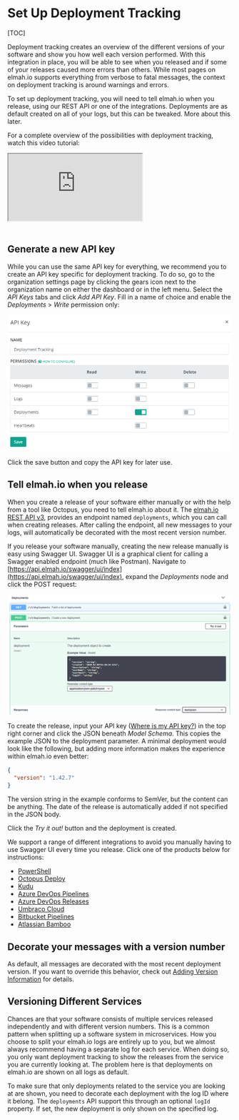 # Set Up Deployment Tracking

[TOC]
    
Deployment tracking creates an overview of the different versions of your software and show you how well each version performed. With this integration in place, you will be able to see when you released and if some of your releases caused more errors than others. While most pages on elmah.io supports everything from verbose to fatal messages, the context on deployment tracking is around warnings and errors.

To set up deployment tracking, you will need to tell elmah.io when you release, using our REST API or one of the integrations. Deployments are as default created on all of your logs, but this can be tweaked. More about this later.

For a complete overview of the possibilities with deployment tracking, watch this video tutorial:

<div class="embed-responsive embed-responsive-16by9">
  <iframe class="embed-responsive-item" src="https://www.youtube.com/embed/vVX_yaLi4f8?rel=0" allowfullscreen></iframe>
</div><br/>

## Generate a new API key

While you can use the same API key for everything, we recommend you to create an API key specific for deployment tracking. To do so, go to the organization settings page by clicking the gears icon next to the organization name on either the dashboard or in the left menu. Select the *API Keys* tabs and click *Add API Key*. Fill in a name of choice and enable the *Deployments* > *Write* permission only:

![Deployment tracking API key](images/deployment-tracking-api-key.png)

Click the save button and copy the API key for later use.

## Tell elmah.io when you release

When you create a release of your software either manually or with the help from a tool like Octopus, you need to tell elmah.io about it. The [elmah.io REST API v3](https://api.elmah.io/swagger/ui/index), provides an endpoint named `deployments`, which you can call when creating releases. After calling the endpoint, all new messages to your logs, will automatically be decorated with the most recent version number.

If you release your software manually, creating the new release manually is easy using Swagger UI. Swagger UI is a graphical client for calling a Swagger enabled endpoint (much like Postman). Navigate to [https://api.elmah.io/swagger/ui/index](https://api.elmah.io/swagger/ui/index), expand the _Deployments_ node and click the POST request:

![Deployments POST](images/deployments_post.png)

To create the release, input your API key ([Where is my API key?](https://docs.elmah.io/where-is-my-api-key/)) in the top right corner and click the JSON beneath _Model Schema_. This copies the example JSON to the deployment parameter. A minimal deployment would look like the following, but adding more information makes the experience within elmah.io even better:

```json
{
  "version": "1.42.7"
}
```

The version string in the example conforms to SemVer, but the content can be anything. The date of the release is automatically added if not specified in the JSON body.

Click the _Try it out!_ button and the deployment is created.

We support a range of different integrations to avoid you manually having to use Swagger UI every time you release. Click one of the products below for instructions:

- [PowerShell](/create-deployments-from-powershell/)
- [Octopus Deploy](/create-deployments-from-octopus-deploy/)
- [Kudu](/create-deployments-from-kudu/)
- [Azure DevOps Pipelines](/create-deployments-from-azure-devops-pipelines/)
- [Azure DevOps Releases](/create-deployments-from-azure-devops-releases/)
- [Umbraco Cloud](/create-deployments-from-umbraco-cloud/)
- [Bitbucket Pipelines](/create-deployments-from-bitbucket-pipelines/)
- [Atlassian Bamboo](/create-deployments-from-atlassian-bamboo/)

## Decorate your messages with a version number

As default, all messages are decorated with the most recent deployment version. If you want to override this behavior, check out [Adding Version Information](https://docs.elmah.io/adding-version-information/) for details.

## Versioning Different Services

Chances are that your software consists of multiple services released independently and with different version numbers. This is a common pattern when splitting up a software system in microservices. How you choose to split your elmah.io logs are entirely up to you, but we almost always recommend having a separate log for each service. When doing so, you only want deployment tracking to show the releases from the service you are currently looking at. The problem here is that deployments on elmah.io are shown on all logs as default.

To make sure that only deployments related to the service you are looking at are shown, you need to decorate each deployment with the log ID where it belong. The `deployments` API support this through an optional `logId` property. If set, the new deployment is only shown on the specified log.